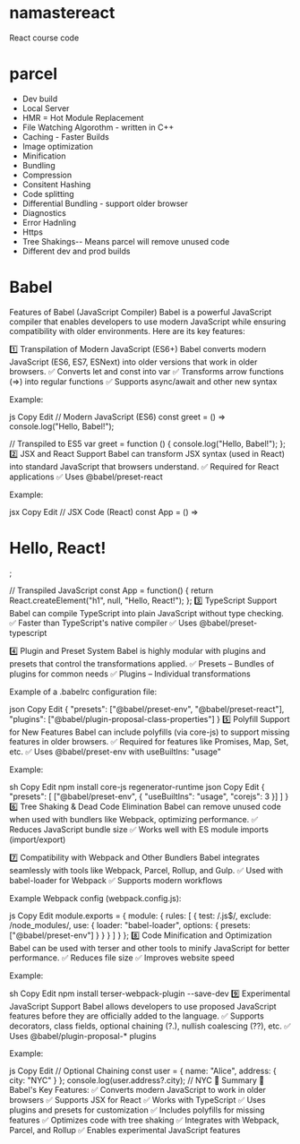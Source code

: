 # namastereact
React course code


# parcel
- Dev build
- Local Server
- HMR = Hot Module Replacement
- File Watching Algorothm - written in C++
- Caching - Faster Builds
- Image optimization
- Minification
- Bundling
- Compression
- Consitent Hashing
- Code splitting
- Differential Bundling - support older browser
- Diagnostics
- Error Hadnling
- Https
- Tree Shakings-- Means parcel will remove unused code
- Different dev and prod builds

# Babel
Features of Babel (JavaScript Compiler)
Babel is a powerful JavaScript compiler that enables developers to use modern JavaScript while ensuring compatibility with older environments. Here are its key features:

1️⃣ Transpilation of Modern JavaScript (ES6+)
Babel converts modern JavaScript (ES6, ES7, ESNext) into older versions that work in older browsers.
✅ Converts let and const into var
✅ Transforms arrow functions (=>) into regular functions
✅ Supports async/await and other new syntax

Example:

js
Copy
Edit
// Modern JavaScript (ES6)
const greet = () => console.log("Hello, Babel!");

// Transpiled to ES5
var greet = function () {
  console.log("Hello, Babel!");
};
2️⃣ JSX and React Support
Babel can transform JSX syntax (used in React) into standard JavaScript that browsers understand.
✅ Required for React applications
✅ Uses @babel/preset-react

Example:

jsx
Copy
Edit
// JSX Code (React)
const App = () => <h1>Hello, React!</h1>;

// Transpiled JavaScript
const App = function() {
  return React.createElement("h1", null, "Hello, React!");
};
3️⃣ TypeScript Support
Babel can compile TypeScript into plain JavaScript without type checking.
✅ Faster than TypeScript's native compiler
✅ Uses @babel/preset-typescript

4️⃣ Plugin and Preset System
Babel is highly modular with plugins and presets that control the transformations applied.
✅ Presets – Bundles of plugins for common needs
✅ Plugins – Individual transformations

Example of a .babelrc configuration file:

json
Copy
Edit
{
  "presets": ["@babel/preset-env", "@babel/preset-react"],
  "plugins": ["@babel/plugin-proposal-class-properties"]
}
5️⃣ Polyfill Support for New Features
Babel can include polyfills (via core-js) to support missing features in older browsers.
✅ Required for features like Promises, Map, Set, etc.
✅ Uses @babel/preset-env with useBuiltIns: "usage"

Example:

sh
Copy
Edit
npm install core-js regenerator-runtime
json
Copy
Edit
{
  "presets": [
    ["@babel/preset-env", { "useBuiltIns": "usage", "corejs": 3 }]
  ]
}
6️⃣ Tree Shaking & Dead Code Elimination
Babel can remove unused code when used with bundlers like Webpack, optimizing performance.
✅ Reduces JavaScript bundle size
✅ Works well with ES module imports (import/export)

7️⃣ Compatibility with Webpack and Other Bundlers
Babel integrates seamlessly with tools like Webpack, Parcel, Rollup, and Gulp.
✅ Used with babel-loader for Webpack
✅ Supports modern workflows

Example Webpack config (webpack.config.js):

js
Copy
Edit
module.exports = {
  module: {
    rules: [
      {
        test: /\.js$/,
        exclude: /node_modules/,
        use: {
          loader: "babel-loader",
          options: {
            presets: ["@babel/preset-env"]
          }
        }
      }
    ]
  }
};
8️⃣ Code Minification and Optimization
Babel can be used with terser and other tools to minify JavaScript for better performance.
✅ Reduces file size
✅ Improves website speed

Example:

sh
Copy
Edit
npm install terser-webpack-plugin --save-dev
9️⃣ Experimental JavaScript Support
Babel allows developers to use proposed JavaScript features before they are officially added to the language.
✅ Supports decorators, class fields, optional chaining (?.), nullish coalescing (??), etc.
✅ Uses @babel/plugin-proposal-* plugins

Example:

js
Copy
Edit
// Optional Chaining
const user = { name: "Alice", address: { city: "NYC" } };
console.log(user.address?.city); // NYC
🔹 Summary
🚀 Babel's Key Features:
✅ Converts modern JavaScript to work in older browsers
✅ Supports JSX for React
✅ Works with TypeScript
✅ Uses plugins and presets for customization
✅ Includes polyfills for missing features
✅ Optimizes code with tree shaking
✅ Integrates with Webpack, Parcel, and Rollup
✅ Enables experimental JavaScript features


